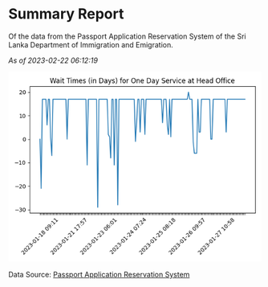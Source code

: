# Summary Report

Of the data from the Passport Application Reservation System of the Sri Lanka Department of Immigration and Emigration.

*As of 2023-02-22 06:12:19*

![Wait Time Chart](summary.wait_time_chart.png)

Data Source: [Passport Application Reservation System](https://eservices.immigration.gov.lk:8443/appointment/pages/reservationApplication.xhtml)